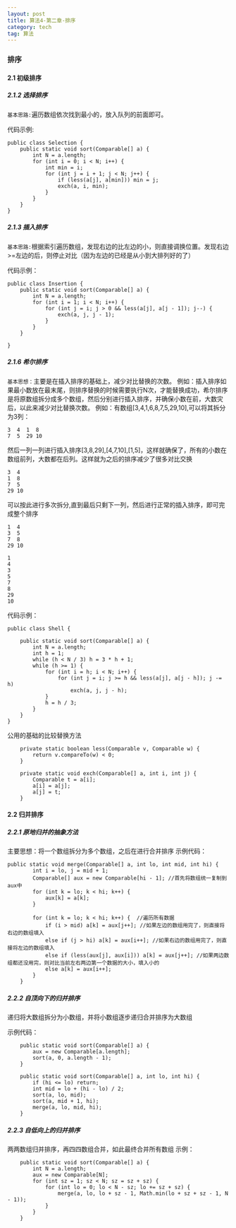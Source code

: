```yaml
---
layout: post
title: 算法4-第二章-排序
category: tech
tag: 算法
---
```



### 排序

#### 2.1 初级排序

##### 2.1.2 选择排序

`基本思路:`遍历数组依次找到最小的，放入队列的前面即可。

代码示例:
```
public class Selection {
    public static void sort(Comparable[] a) {
        int N = a.length;
        for (int i = 0; i < N; i++) {
            int min = i;
            for (int j = i + 1; j < N; j++) {
                if (less(a[j], a[min])) min = j;
                exch(a, i, min);
            }
        }
    }
}

```

##### 2.1.3 插入排序
`基本思路:`根据索引遍历数组，发现右边的比左边的小，则直接调换位置。发现右边>=左边的后，则停止对比（因为左边的已经是从小到大排列好的了）

代码示例：
```
public class Insertion {
    public static void sort(Comparable[] a) {
        int N = a.length;
        for (int i = 1; i < N; i++) {
            for (int j = i; j > 0 && less(a[j], a[j - 1]); j--) {
                exch(a, j, j - 1);
            }
        }
    }

}
```

##### 2.1.6 希尔排序
`基本思想：`主要是在插入排序的基础上，减少对比替换的次数。
例如：插入排序如果最小数放在最末尾，则排序替换的时候需要执行N次，才能替换成功，希尔排序是将原数组拆分成多个数组，然后分别进行插入排序，并确保小数在前，大数灾后，以此来减少对比替换次数。
例如：有数组[3,4,1,6,8,7,5,29,10],可以将其拆分为3列：
```
3  4  1  8
7  5  29 10
```
然后一列一列进行插入排序[3,8,29],[4,7,10],[1,5]，这样就确保了，所有的小数在数组前列，大数都在后列。这样就为之后的排序减少了很多对比交换
```
3  4
1  8
7  5
29 10
```
可以按此进行多次拆分,直到最后只剩下一列，然后进行正常的插入排序，即可完成整个排序
```
1  4
3  5
7  8
29 10
```
```
1
4
3
5
7
8
29
10
```

代码示例：
```
public class Shell {

    public static void sort(Comparable[] a) {
        int N = a.length;
        int h = 1;
        while (h < N / 3) h = 3 * h + 1;
        while (h >= 1) {
            for (int i = h; i < N; i++) {
                for (int j = i; j >= h && less(a[j], a[j - h]); j -= h)
                    exch(a, j, j - h);
            }
            h = h / 3;
        }
    }
}
```



公用的基础的比较替换方法
```
    private static boolean less(Comparable v, Comparable w) {
        return v.compareTo(w) < 0;
    }

    private static void exch(Comparable[] a, int i, int j) {
        Comparable t = a[i];
        a[i] = a[j];
        a[j] = t;
    }
```


#### 2.2 归并排序
##### 2.2.1 原地归并的抽象方法
主要思想：将一个数组拆分为多个数组，之后在进行合并排序
示例代码：
```
public static void merge(Comparable[] a, int lo, int mid, int hi) {
        int i = lo, j = mid + 1;
        Comparable[] aux = new Comparable[hi - 1]; //首先将数组统一复制到aux中
        for (int k = lo; k < hi; k++) {
            aux[k] = a[k];
        }

        for (int k = lo; k < hi; k++) {  //遍历所有数据
            if (i > mid) a[k] = aux[j++]; //如果左边的数组用完了，则直接将右边的数组填入
            else if (j > hi) a[k] = aux[i++]; //如果右边的数组用完了，则直接将左边的数组填入
            else if (less(aux[j], aux[i])) a[k] = aux[j++]; //如果两边数组都还没用完，则对比当前左右两边第一个数据的大小，填入小的
            else a[k] = aux[i++];
        }
    }
```

##### 2.2.2 自顶向下的归并排序
递归将大数组拆分为小数组，并将小数组逐步递归合并排序为大数组

示例代码：
```
    public static void sort(Comparable[] a) {
        aux = new Comparable[a.length];
        sort(a, 0, a.length - 1);
    }

    public static void sort(Comparable[] a, int lo, int hi) {
        if (hi <= lo) return;
        int mid = lo + (hi - lo) / 2;
        sort(a, lo, mid);
        sort(a, mid + 1, hi);
        merge(a, lo, mid, hi);
    }
```

##### 2.2.3 自低向上的归并排序
两两数组归并排序，再四四数组合并，如此最终合并所有数组
示例：
```
    public static void sort(Comparable[] a) {
        int N = a.length;
        aux = new Comparable[N];
        for (int sz = 1; sz < N; sz = sz + sz) {
            for (int lo = 0; lo < N - sz; lo += sz + sz) {
                merge(a, lo, lo + sz - 1, Math.min(lo + sz + sz - 1, N - 1));
            }
        }
    }
```
